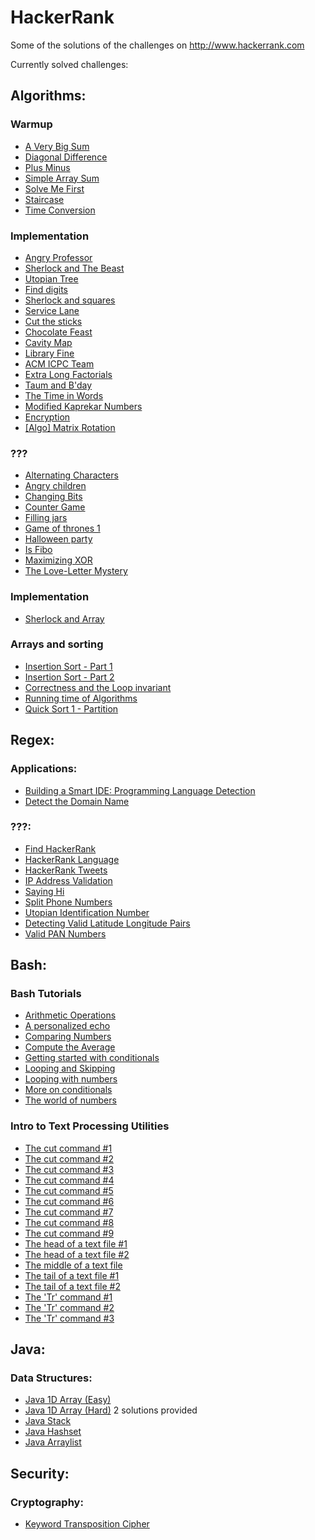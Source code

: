 HackerRank
==========

Some of the solutions of the challenges on http://www.hackerrank.com

Currently solved challenges:

Algorithms:
----------

### Warmup
- [A Very Big Sum](https://www.hackerrank.com/challenges/a-very-big-sum)
- [Diagonal Difference](https://www.hackerrank.com/challenges/diagonal-difference)
- [Plus Minus](https://www.hackerrank.com/challenges/plus-minus)
- [Simple Array Sum](https://www.hackerrank.com/challenges/simple-array-sum)
- [Solve Me First](https://www.hackerrank.com/challenges/solve-me-first)
- [Staircase](https://www.hackerrank.com/challenges/staircase)
- [Time Conversion](https://www.hackerrank.com/challenges/time-conversion)

### Implementation
- [Angry Professor](https://www.hackerrank.com/challenges/angry-professor)
- [Sherlock and The Beast](https://www.hackerrank.com/challenges/sherlock-and-the-beast)
- [Utopian Tree](https://www.hackerrank.com/challenges/utopian-tree)
- [Find digits](https://www.hackerrank.com/challenges/find-digits)
- [Sherlock and squares](https://www.hackerrank.com/challenges/sherlock-and-squares)
- [Service Lane](https://www.hackerrank.com/challenges/service-lane)
- [Cut the sticks](https://www.hackerrank.com/challenges/cut-the-sticks)
- [Chocolate Feast](https://www.hackerrank.com/challenges/chocolate-feast)
- [Cavity Map](https://www.hackerrank.com/challenges/cavity-map)
- [Library Fine](https://www.hackerrank.com/challenges/library-fine)
- [ACM ICPC Team](https://www.hackerrank.com/challenges/acm-icpc-team)
- [Extra Long Factorials](https://www.hackerrank.com/challenges/extra-long-factorials)
- [Taum and B'day](https://www.hackerrank.com/challenges/taum-and-bday)
- [The Time in Words](https://www.hackerrank.com/challenges/the-time-in-words)
- [Modified Kaprekar Numbers](https://www.hackerrank.com/challenges/kaprekar-numbers)
- [Encryption](https://www.hackerrank.com/challenges/encryption)
- [[Algo] Matrix Rotation](https://www.hackerrank.com/challenges/matrix-rotation-algo)

### ???
- [Alternating Characters](https://www.hackerrank.com/challenges/alternating-characters)
- [Angry children](https://www.hackerrank.com/challenges/angry-children)
- [Changing Bits](https://www.hackerrank.com/challenges/changing-bits)
- [Counter Game](https://www.hackerrank.com/challenges/counter-game)
- [Filling jars](https://www.hackerrank.com/challenges/filling-jars)
- [Game of thrones 1](https://www.hackerrank.com/challenges/game-of-thrones)
- [Halloween party](https://www.hackerrank.com/challenges/halloween-party)
- [Is Fibo](https://www.hackerrank.com/challenges/is-fibo)
- [Maximizing XOR](https://www.hackerrank.com/challenges/maximizing-xor)
- [The Love-Letter Mystery](https://www.hackerrank.com/challenges/the-love-letter-mystery)

### Implementation
- [Sherlock and Array](https://www.hackerrank.com/challenges/sherlock-and-array)

### Arrays and sorting
- [Insertion Sort - Part 1](https://www.hackerrank.com/challenges/insertionsort1)
- [Insertion Sort - Part 2](https://www.hackerrank.com/challenges/insertionsort1)
- [Correctness and the Loop invariant](https://www.hackerrank.com/challenges/correctness-invariant)
- [Running time of Algorithms](https://www.hackerrank.com/challenges/runningtime)
- [Quick Sort 1 - Partition](https://www.hackerrank.com/challenges/runningtime)


Regex:
-----

### Applications:
- [Building a Smart IDE: Programming Language Detection](https://www.hackerrank.com/challenges/programming-language-detection/)
- [Detect the Domain Name](https://www.hackerrank.com/challenges/detect-the-domain-name)

### ???:

- [Find HackerRank](https://www.hackerrank.com/challenges/find-hackerrank)
- [HackerRank Language](https://www.hackerrank.com/challenges/hackerrank-language)
- [HackerRank Tweets](https://www.hackerrank.com/challenges/hackerrank-tweets)
- [IP Address Validation](https://www.hackerrank.com/challenges/ip-address-validation)
- [Saying Hi](https://www.hackerrank.com/challenges/saying-hi)
- [Split Phone Numbers](https://www.hackerrank.com/challenges/hackerrank-tweets)
- [Utopian Identification Number](https://www.hackerrank.com/challenges/utopian-identification-number)
- [Detecting Valid Latitude Longitude Pairs](https://www.hackerrank.com/challenges/hackerrank-tweets)
- [Valid PAN Numbers](https://www.hackerrank.com/challenges/valid-pan-format)

Bash:
----
### Bash Tutorials
- [Arithmetic Operations](https://www.hackerrank.com/challenges://www.hackerrank.com/challenges/bash-tutorials---arithmetic-operations)
- [A personalized echo](https://www.hackerrank.com/challenges://www.hackerrank.com/challenges/bash-tutorials---a-personalized-echo)
- [Comparing Numbers](https://www.hackerrank.com/challenges://www.hackerrank.com/challenges/bash-tutorials---comparing-numbers)
- [Compute the Average](https://www.hackerrank.com/challenges://www.hackerrank.com/challenges/bash-tutorials---compute-the-average)
- [Getting started with conditionals](https://www.hackerrank.com/challenges/bash-tutorials---getting-started-with-conditionals)
- [Looping and Skipping](https://www.hackerrank.com/challenges/bash-tutorials---looping-and-skipping)
- [Looping with numbers](https://www.hackerrank.com/challenges/bash-tutorials---looping-with-numbers)
- [More on conditionals](https://www.hackerrank.com/challenges/bash-tutorials---more-on-conditionals)
- [The world of numbers](https://www.hackerrank.com/challenges/bash-tutorials---the-world-of-numbers)

### Intro to Text Processing Utilities
- [The cut command #1](https://www.hackerrank.com/challenges/text-processing-cut-1)
- [The cut command #2](https://www.hackerrank.com/challenges/text-processing-cut-2)
- [The cut command #3](https://www.hackerrank.com/challenges/text-processing-cut-3)
- [The cut command #4](https://www.hackerrank.com/challenges/text-processing-cut-4)
- [The cut command #5](https://www.hackerrank.com/challenges/text-processing-cut-5)
- [The cut command #6](https://www.hackerrank.com/challenges/text-processing-cut-6)
- [The cut command #7](https://www.hackerrank.com/challenges/text-processing-cut-7)
- [The cut command #8](https://www.hackerrank.com/challenges/text-processing-cut-8)
- [The cut command #9](https://www.hackerrank.com/challenges/text-processing-cut-9)
- [The head of a text file #1](https://www.hackerrank.com/challenges/text-processing-head-1)
- [The head of a text file #2](https://www.hackerrank.com/challenges/text-processing-head-2)
- [The middle of a text file](https://www.hackerrank.com/challenges/text-processing-in-linux---the-middle-of-a-text-file)
- [The tail of a text file #1](https://www.hackerrank.com/challenges/text-processing-tail-1)
- [The tail of a text file #2](https://www.hackerrank.com/challenges/text-processing-tail-2)
- [The 'Tr' command #1](https://www.hackerrank.com/challenges/text-processing-tr-1)
- [The 'Tr' command #2](https://www.hackerrank.com/challenges/text-processing-tr-2)
- [The 'Tr' command #3](https://www.hackerrank.com/challenges/text-processing-tr-3)

Java:
----

### Data Structures:
- [Java 1D Array (Easy)](https://www.hackerrank.com/challenges/java-1d-array-easy)
- [Java 1D Array (Hard)](https://www.hackerrank.com/challenges/java-1d-array) 2 solutions provided
- [Java Stack](https://www.hackerrank.com/challenges/java-stack)
- [Java Hashset](https://www.hackerrank.com/challenges/java-hashset)
- [Java Arraylist](https://www.hackerrank.com/challenges/java-arraylist)


Security:
--------

### Cryptography:
 - [Keyword Transposition Cipher](https://www.hackerrank.com/challenges/keyword-transposition-cipher)

